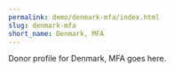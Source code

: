 ```yaml
---
permalink: demo/denmark-mfa/index.html
slug: denmark-mfa
short_name: Denmark, MFA
---
```


Donor profile for Denmark, MFA goes here.
